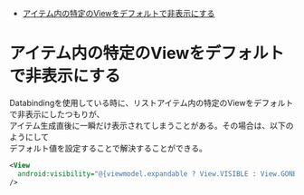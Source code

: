 <!-- TOC depthFrom:1 depthTo:6 withLinks:1 updateOnSave:1 orderedList:0 -->

- [アイテム内の特定のViewをデフォルトで非表示にする](#内特定view非表示)

<!-- /TOC -->


# アイテム内の特定のViewをデフォルトで非表示にする

Databindingを使用している時に、リストアイテム内の特定のViewをデフォルトで非表示にしたつもりが、  
アイテム生成直後に一瞬だけ表示されてしまうことがある。その場合は、以下のようにして  
デフォルト値を設定することで解決することができる。

```xml
<View
  android:visibility="@{viewmodel.expandable ? View.VISIBLE : View.GONE, default=gone}"
/>
```
